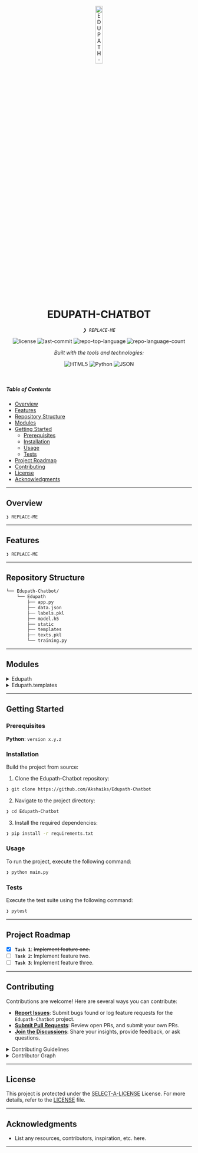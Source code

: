 <p align="center">
  <img src="https://img.icons8.com/?size=512&id=55494&format=png" width="20%" alt="EDUPATH-CHATBOT-logo">
</p>
<p align="center">
    <h1 align="center">EDUPATH-CHATBOT</h1>
</p>
<p align="center">
    <em><code>❯ REPLACE-ME</code></em>
</p>
<p align="center">
	<img src="https://img.shields.io/github/license/Akshaiks/Edupath-Chatbot?style=flat&logo=opensourceinitiative&logoColor=white&color=0080ff" alt="license">
	<img src="https://img.shields.io/github/last-commit/Akshaiks/Edupath-Chatbot?style=flat&logo=git&logoColor=white&color=0080ff" alt="last-commit">
	<img src="https://img.shields.io/github/languages/top/Akshaiks/Edupath-Chatbot?style=flat&color=0080ff" alt="repo-top-language">
	<img src="https://img.shields.io/github/languages/count/Akshaiks/Edupath-Chatbot?style=flat&color=0080ff" alt="repo-language-count">
</p>
<p align="center">
		<em>Built with the tools and technologies:</em>
</p>
<p align="center">
	<img src="https://img.shields.io/badge/HTML5-E34F26.svg?style=flat&logo=HTML5&logoColor=white" alt="HTML5">
	<img src="https://img.shields.io/badge/Python-3776AB.svg?style=flat&logo=Python&logoColor=white" alt="Python">
	<img src="https://img.shields.io/badge/JSON-000000.svg?style=flat&logo=JSON&logoColor=white" alt="JSON">
</p>

<br>

#####  Table of Contents

- [ Overview](#-overview)
- [ Features](#-features)
- [ Repository Structure](#-repository-structure)
- [ Modules](#-modules)
- [ Getting Started](#-getting-started)
    - [ Prerequisites](#-prerequisites)
    - [ Installation](#-installation)
    - [ Usage](#-usage)
    - [ Tests](#-tests)
- [ Project Roadmap](#-project-roadmap)
- [ Contributing](#-contributing)
- [ License](#-license)
- [ Acknowledgments](#-acknowledgments)

---

##  Overview

<code>❯ REPLACE-ME</code>

---

##  Features

<code>❯ REPLACE-ME</code>

---

##  Repository Structure

```sh
└── Edupath-Chatbot/
    └── Edupath
        ├── app.py
        ├── data.json
        ├── labels.pkl
        ├── model.h5
        ├── static
        ├── templates
        ├── texts.pkl
        └── training.py
```

---

##  Modules

<details closed><summary>Edupath</summary>

| File | Summary |
| --- | --- |
| [data.json](https://github.com/Akshaiks/Edupath-Chatbot/blob/main/Edupath/data.json) | <code>❯ REPLACE-ME</code> |
| [training.py](https://github.com/Akshaiks/Edupath-Chatbot/blob/main/Edupath/training.py) | <code>❯ REPLACE-ME</code> |
| [app.py](https://github.com/Akshaiks/Edupath-Chatbot/blob/main/Edupath/app.py) | <code>❯ REPLACE-ME</code> |

</details>

<details closed><summary>Edupath.templates</summary>

| File | Summary |
| --- | --- |
| [index.html](https://github.com/Akshaiks/Edupath-Chatbot/blob/main/Edupath/templates/index.html) | <code>❯ REPLACE-ME</code> |

</details>

---

##  Getting Started

###  Prerequisites

**Python**: `version x.y.z`

###  Installation

Build the project from source:

1. Clone the Edupath-Chatbot repository:
```sh
❯ git clone https://github.com/Akshaiks/Edupath-Chatbot
```

2. Navigate to the project directory:
```sh
❯ cd Edupath-Chatbot
```

3. Install the required dependencies:
```sh
❯ pip install -r requirements.txt
```

###  Usage

To run the project, execute the following command:

```sh
❯ python main.py
```

###  Tests

Execute the test suite using the following command:

```sh
❯ pytest
```

---

##  Project Roadmap

- [X] **`Task 1`**: <strike>Implement feature one.</strike>
- [ ] **`Task 2`**: Implement feature two.
- [ ] **`Task 3`**: Implement feature three.

---

##  Contributing

Contributions are welcome! Here are several ways you can contribute:

- **[Report Issues](https://github.com/Akshaiks/Edupath-Chatbot/issues)**: Submit bugs found or log feature requests for the `Edupath-Chatbot` project.
- **[Submit Pull Requests](https://github.com/Akshaiks/Edupath-Chatbot/blob/main/CONTRIBUTING.md)**: Review open PRs, and submit your own PRs.
- **[Join the Discussions](https://github.com/Akshaiks/Edupath-Chatbot/discussions)**: Share your insights, provide feedback, or ask questions.

<details closed>
<summary>Contributing Guidelines</summary>

1. **Fork the Repository**: Start by forking the project repository to your github account.
2. **Clone Locally**: Clone the forked repository to your local machine using a git client.
   ```sh
   git clone https://github.com/Akshaiks/Edupath-Chatbot
   ```
3. **Create a New Branch**: Always work on a new branch, giving it a descriptive name.
   ```sh
   git checkout -b new-feature-x
   ```
4. **Make Your Changes**: Develop and test your changes locally.
5. **Commit Your Changes**: Commit with a clear message describing your updates.
   ```sh
   git commit -m 'Implemented new feature x.'
   ```
6. **Push to github**: Push the changes to your forked repository.
   ```sh
   git push origin new-feature-x
   ```
7. **Submit a Pull Request**: Create a PR against the original project repository. Clearly describe the changes and their motivations.
8. **Review**: Once your PR is reviewed and approved, it will be merged into the main branch. Congratulations on your contribution!
</details>

<details closed>
<summary>Contributor Graph</summary>
<br>
<p align="left">
   <a href="https://github.com{/Akshaiks/Edupath-Chatbot/}graphs/contributors">
      <img src="https://contrib.rocks/image?repo=Akshaiks/Edupath-Chatbot">
   </a>
</p>
</details>

---

##  License

This project is protected under the [SELECT-A-LICENSE](https://choosealicense.com/licenses) License. For more details, refer to the [LICENSE](https://choosealicense.com/licenses/) file.

---

##  Acknowledgments

- List any resources, contributors, inspiration, etc. here.

---
